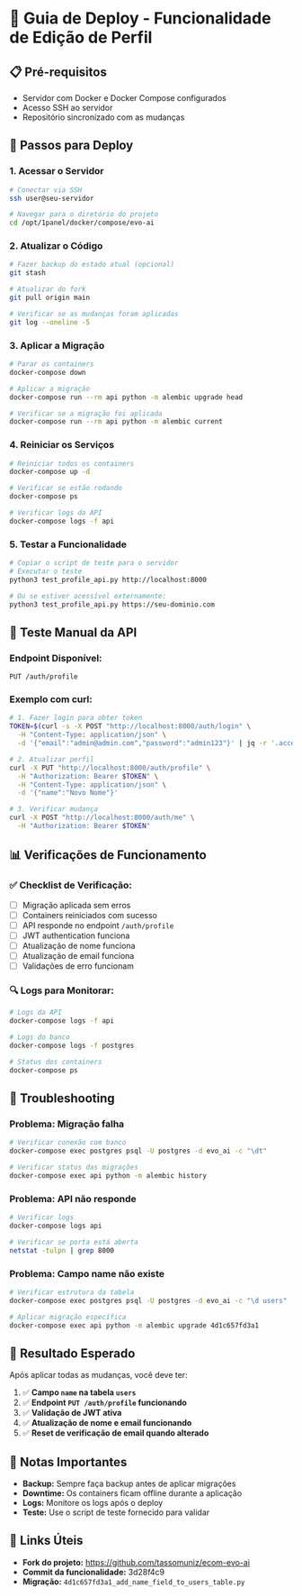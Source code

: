 # 🚀 Guia de Deploy - Funcionalidade de Edição de Perfil

## 📋 Pré-requisitos
- Servidor com Docker e Docker Compose configurados
- Acesso SSH ao servidor
- Repositório sincronizado com as mudanças

## 🔄 Passos para Deploy

### 1. **Acessar o Servidor**
```bash
# Conectar via SSH
ssh user@seu-servidor

# Navegar para o diretório do projeto
cd /opt/1panel/docker/compose/evo-ai
```

### 2. **Atualizar o Código**
```bash
# Fazer backup do estado atual (opcional)
git stash

# Atualizar do fork
git pull origin main

# Verificar se as mudanças foram aplicadas
git log --oneline -5
```

### 3. **Aplicar a Migração**
```bash
# Parar os containers
docker-compose down

# Aplicar a migração
docker-compose run --rm api python -m alembic upgrade head

# Verificar se a migração foi aplicada
docker-compose run --rm api python -m alembic current
```

### 4. **Reiniciar os Serviços**
```bash
# Reiniciar todos os containers
docker-compose up -d

# Verificar se estão rodando
docker-compose ps

# Verificar logs da API
docker-compose logs -f api
```

### 5. **Testar a Funcionalidade**
```bash
# Copiar o script de teste para o servidor
# Executar o teste
python3 test_profile_api.py http://localhost:8000

# Ou se estiver acessível externamente:
python3 test_profile_api.py https://seu-dominio.com
```

## 🧪 Teste Manual da API

### **Endpoint Disponível:**
```
PUT /auth/profile
```

### **Exemplo com curl:**
```bash
# 1. Fazer login para obter token
TOKEN=$(curl -s -X POST "http://localhost:8000/auth/login" \
  -H "Content-Type: application/json" \
  -d '{"email":"admin@admin.com","password":"admin123"}' | jq -r '.access_token')

# 2. Atualizar perfil
curl -X PUT "http://localhost:8000/auth/profile" \
  -H "Authorization: Bearer $TOKEN" \
  -H "Content-Type: application/json" \
  -d '{"name":"Novo Nome"}'

# 3. Verificar mudança
curl -X POST "http://localhost:8000/auth/me" \
  -H "Authorization: Bearer $TOKEN"
```

## 📊 Verificações de Funcionamento

### ✅ **Checklist de Verificação:**
- [ ] Migração aplicada sem erros
- [ ] Containers reiniciados com sucesso
- [ ] API responde no endpoint `/auth/profile`
- [ ] JWT authentication funciona
- [ ] Atualização de nome funciona
- [ ] Atualização de email funciona
- [ ] Validações de erro funcionam

### 🔍 **Logs para Monitorar:**
```bash
# Logs da API
docker-compose logs -f api

# Logs do banco
docker-compose logs -f postgres

# Status dos containers
docker-compose ps
```

## 🐛 Troubleshooting

### **Problema: Migração falha**
```bash
# Verificar conexão com banco
docker-compose exec postgres psql -U postgres -d evo_ai -c "\dt"

# Verificar status das migrações
docker-compose exec api python -m alembic history
```

### **Problema: API não responde**
```bash
# Verificar logs
docker-compose logs api

# Verificar se porta está aberta
netstat -tulpn | grep 8000
```

### **Problema: Campo name não existe**
```bash
# Verificar estrutura da tabela
docker-compose exec postgres psql -U postgres -d evo_ai -c "\d users"

# Aplicar migração específica
docker-compose exec api python -m alembic upgrade 4d1c657fd3a1
```

## 🎯 Resultado Esperado

Após aplicar todas as mudanças, você deve ter:

1. ✅ **Campo `name` na tabela `users`**
2. ✅ **Endpoint `PUT /auth/profile` funcionando**
3. ✅ **Validação de JWT ativa**
4. ✅ **Atualização de nome e email funcionando**
5. ✅ **Reset de verificação de email quando alterado**

## 📝 Notas Importantes

- **Backup:** Sempre faça backup antes de aplicar migrações
- **Downtime:** Os containers ficam offline durante a aplicação
- **Logs:** Monitore os logs após o deploy
- **Teste:** Use o script de teste fornecido para validar

## 🔗 Links Úteis

- **Fork do projeto:** https://github.com/tassomuniz/ecom-evo-ai
- **Commit da funcionalidade:** 3d28f4c9
- **Migração:** `4d1c657fd3a1_add_name_field_to_users_table.py` 